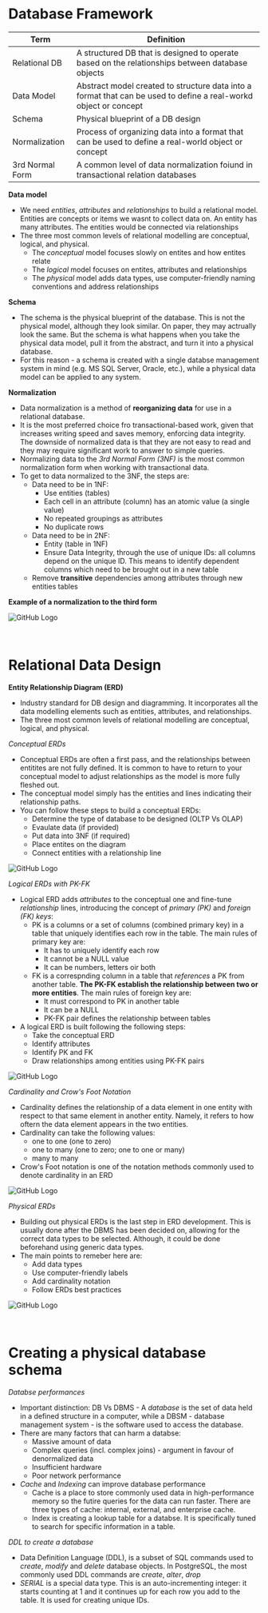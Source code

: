 
# Database Framework 

| Term | Definition |
| -------- | ------- |
| Relational DB | A structured DB that is designed to operate based on the relationships between database objects |
| Data Model | Abstract model created to structure data into a format that can be used to define a real-workd object or concept|
| Schema | Physical blueprint of a DB design |
| Normalization | Process of organizing data into a format that can be used to define a real-world object or concept |
| 3rd Normal Form | A common level of data normalization foiund in transactional relation databases | 

**Data model**
* We need *entities*, *attributes* and *relationships* to build a relational model. Entities are concepts or items we wasnt to collect data on. An entity has many attributes. The entities would be connected via relationships
* The three most common levels of relational modelling are conceptual, logical, and physical.
  * The *conceptual* model focuses slowly on entites and how entites relate
  * The *logical* model focuses on entites, attributes and relationships
  * The *physical* model adds data types, use computer-friendly naming conventions and address relationships

 **Schema**
 * The schema is the physical blueprint of the database. This is not the physical model, although they look similar. On paper, they may actrually look the same. But the schema is what happens when you take the physical data model,
   pull it from the abstract, and turn it into a physical database.
 * For this reason - a schema is created with a single databse management system in mind (e.g. MS SQL Server, Oracle, etc.), while a physical data model can be applied to any system.

**Normalization**
* Data normalization is a method of **reorganizing data** for use in a relational database.
* It is the most preferred choice fro transactional-based work, given that increases writing speed and saves memory, enforcing data integrity. The downside of normalized data is that they are not easy to read and they may require significant work to answer to simple queries.
* Normalizing data to the *3rd Normal Form (3NF)* is the most common normalization form when working with transactional data.
* To get to data normalized to the 3NF, the steps are:
  *  Data need to be in 1NF:
     *  Use entities (tables)
     *  Each cell in an attribute (column) has an atomic value (a single value)
     *  No repeated groupings as attributes
     *  No duplicate rows 
  *  Data need to be in 2NF:
     *  Entity (table in 1NF)
     *  Ensure Data Integrity, through the use of unique IDs: all columns depend on the unique ID. This means to identify dependent columns which need to be brought out in a new table
  * Remove **transitive** dependencies among attributes through new entities tables

**Example of a normalization to the third form**

![GitHub Logo](img/Normalization_to_3NL.PNG)

<p> <br>

# Relational Data Design 

**Entity Relationship Diagram (ERD)** 
* Industry standard for DB design and diagramming. It incorporates all the data modelling elements such as entities, attributes, and relationships.
* The three most common levels of relational modelling are conceptual, logical, and physical.

*Conceptual ERDs*
* Conceptual ERDs are often a first pass, and the relationships between entitites are not fully defined. It is common to have to return to your conceptual model to adjust relationships as the model is more fully fleshed out.
* The conceptual model simply has the entities and lines indicating their relationship paths.
* You can follow these steps to build a conceptual ERDs:
  * Determine the type of database to be designed (OLTP Vs OLAP)
  * Evaulate data (if provided)
  * Put data into 3NF (if required)
  * Place entites on the diagram
  * Connect entities with a relationship line

![GitHub Logo](img/conceptual_ERD.PNG)

*Logical ERDs with PK-FK*
* Logical ERD adds *attributes* to the conceptual one and fine-tune *relationship* lines, introducing the concept of *primary (PK)* and *foreign (FK) keys*:
  * PK is a columns or a set of columns (combined primary key) in a table that uniquely identifies each row in the table. The main rules of primary key are:
    * It has to uniquely identify each row
    * It cannot be a NULL value
    * It can be numbers, letters oir both
  * FK is a correspnding column in a table that *references* a PK from another table. **The PK-FK establish the relationship between two or more entities**. The main rules of foreign key are:
    * It must correspond to PK in another table
    * It can be a NULL 
    * PK-FK pair defines the relationship between tables
* A logical ERD is built following the following steps:
  * Take the conceptual ERD
  * Identify attributes
  * Identify PK and FK
  * Draw relationships among entities using PK-FK pairs

![GitHub Logo](img/logical2_ERD.PNG)

*Cardinality and Crow's Foot Notation*
* Cardinality defines the relationship of a data element in one entity with respect to that same element in another entity. Namely, it refers to how oftern the data element appears in the two entities.
* Cardinality can take the following values:
  *  one to one (one to zero)
  *  one to many (one to zero; one to one or many)
  *  many to many
* Crow's Foot notation is one of the notation methods commonly used to denote cardinality in an ERD

![GitHub Logo](img/crow_foot_notation.PNG)

*Physical ERDs*
* Building out physical ERDs is the last step in ERD development. This is usually done after the DBMS has been decided on, allowing for the correct data types to be selected. Although, it could be done beforehand using generic data types.
* The main points to remeber here are:
  * Add data types
  * Use computer-friendly labels
  * Add cardinality notation
  * Follow ERDs best practices

![GitHub Logo](img/physical2_ERD.PNG)

<p> <br>

# Creating a physical database schema 

*Databse performances*
* Important distinction: DB Vs DBMS - A *database* is the set of data held in a defined structure in a computer, while a DBSM - database management system - is the software used to access the database.
* There are many factors that can harm a databse:
  *  Massive amount of data
  *  Complex queries (incl. complex joins) - argument in favour of denormalized data 
  *  Insufficient hardware
  *  Poor network performance
* *Cache* and *Indexing* can improve database performance
  * Cache is a place to store commonly used data in high-performance memory so the futire queries for the data can run faster. There are three types of cache: internal, external, and enterprise cache.
  * Index is creating a lookup table for a databse. It is specifically tuned to search for specific information in a table. 

*DDL to create a database*
* Data Definition Language (DDL), is a subset of SQL commands used to *create*, *modify* and *delete* database objects. In PostgreSQL, the most commonly used DDL commands are *create*, *alter*, *drop*
* *SERIAL* is a special data type. This is an auto-incrementing integer: it starts counting at 1 and it continues up for each row you add to the table. It is used for creating unique IDs.






